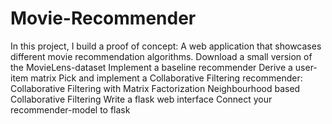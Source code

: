 # Movie-Recommender
In this project, I build a proof of concept: A web application that showcases different movie recommendation algorithms.
Download a small version of the MovieLens-dataset
Implement a baseline recommender
Derive a user-item matrix
Pick and implement a Collaborative Filtering recommender:
Collaborative Filtering with Matrix Factorization
Neighbourhood based Collaborative Filtering
Write a flask web interface
Connect your recommender-model to flask
